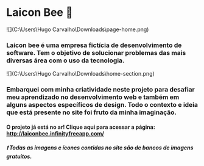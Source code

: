 # Laicon Bee :bee:

![](C:\Users\Hugo Carvalho\Downloads\page-home.png)

### Laicon bee é uma empresa fictícia de desenvolvimento de software. Tem o objetivo de solucionar problemas das mais diversas área com o uso da tecnologia.



![](C:\Users\Hugo Carvalho\Downloads\home-section.png)



### Embarquei com minha criatividade neste projeto para desafiar meu aprendizado no desenvolvimento web e também em alguns aspectos específicos de design. Todo o contexto e ideia que está presente no site foi fruto da minha imaginação.



#### O projeto já está no ar! Clique aqui para acessar a página: http://laiconbee.infinityfreeapp.com/







##### :exclamation: Todas as imagens e ícones contidas no site são de bancos de imagens gratuitos.

## 



